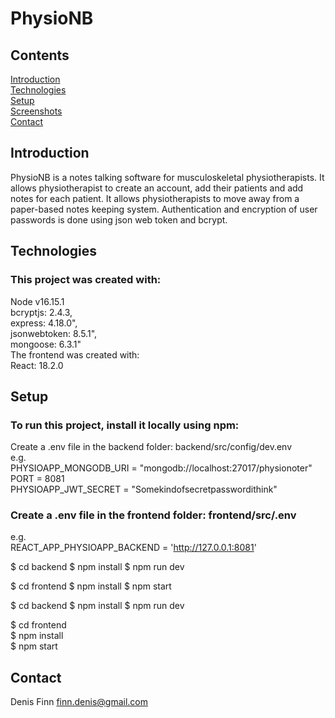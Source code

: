 # PhysioNB
## Contents
[Introduction](#introduction)  
[Technologies](#technologies)  
[Setup](#setup)  
[Screenshots](#screenshots)  
[Contact](#contact)  

## Introduction
PhysioNB is a notes talking software for musculoskeletal physiotherapists. It allows physiotherapist to create an account, add their patients and add notes for each patient. It allows physiotherapists to move away from a paper-based notes keeping system.
Authentication and encryption of user passwords is done using json web token and bcrypt.

## Technologies
### This project was created with:  
  Node v16.15.1  
  bcryptjs: 2.4.3,  
  express: 4.18.0",  
  jsonwebtoken: 8.5.1",  
  mongoose: 6.3.1"  
The frontend was created with:  
  React: 18.2.0  
  
## Setup
### To run this project, install it locally using npm:  
Create a .env file in the backend folder: backend/src/config/dev.env  
e.g.  
PHYSIOAPP_MONGODB_URI = "mongodb://localhost:27017/physionoter"  
PORT = 8081  
PHYSIOAPP_JWT_SECRET = "Somekindofsecretpasswordithink"    
  
### Create a .env file in the frontend folder: frontend/src/.env  
e.g.  
REACT_APP_PHYSIOAPP_BACKEND = 'http://127.0.0.1:8081'  


  <html>
  <body>
  <p>$ cd backend  
    $ npm install  
    $ npm run dev  
  </p>
  </body>
  </html>
  
   <html>
  <body>
  <p> $ cd frontend  
      $ npm install  
      $ npm start </p>
  </body>
  </html>
$ cd backend  
$ npm install  
$ npm run dev  
  
$ cd frontend  
$ npm install  
$ npm start  
  
## Contact  
  Denis Finn finn.denis@gmail.com  
  

